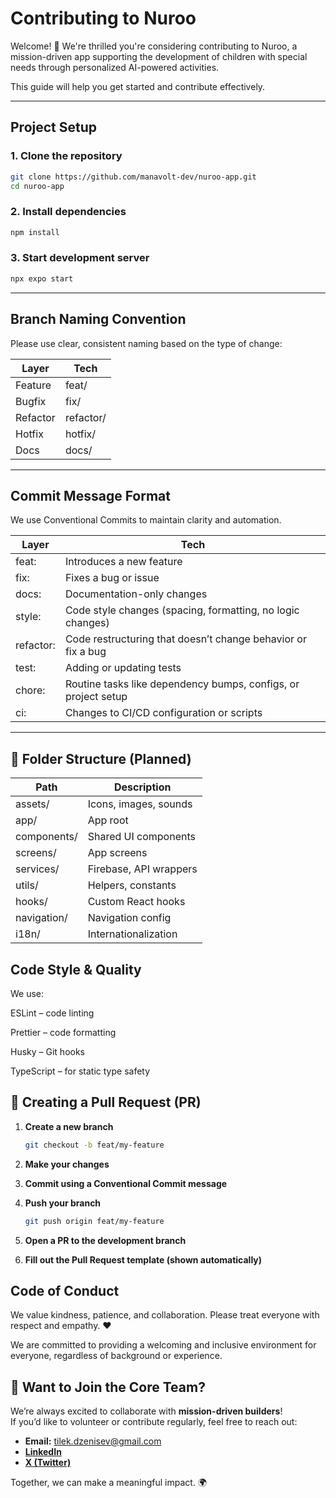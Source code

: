 # Contributing to Nuroo

Welcome! 👋
We're thrilled you're considering contributing to Nuroo, a mission-driven app supporting the development of children with special needs through personalized AI-powered activities.

This guide will help you get started and contribute effectively.

---

## Project Setup

### 1. Clone the repository

```bash
git clone https://github.com/manavolt-dev/nuroo-app.git
cd nuroo-app
```

### 2. Install dependencies

```bash
npm install
```

### 3. Start development server

```bash
npx expo start
```

---

## Branch Naming Convention

Please use clear, consistent naming based on the type of change:

| Layer    | Tech      |
| -------- | --------- |
| Feature  | feat/     |
| Bugfix   | fix/      |
| Refactor | refactor/ |
| Hotfix   | hotfix/   |
| Docs     | docs/     |

---

## Commit Message Format

We use Conventional Commits to maintain clarity and automation.

| Layer     | Tech                                                           |
| --------- | -------------------------------------------------------------- |
| feat:     | Introduces a new feature                                       |
| fix:      | Fixes a bug or issue                                           |
| docs:     | Documentation-only changes                                     |
| style:    | Code style changes (spacing, formatting, no logic changes)     |
| refactor: | Code restructuring that doesn’t change behavior or fix a bug   |
| test:     | Adding or updating tests                                       |
| chore:    | Routine tasks like dependency bumps, configs, or project setup |
| ci:       | Changes to CI/CD configuration or scripts                      |

---

## 📁 Folder Structure (Planned)

| Path        | Description            |
| ----------- | ---------------------- |
| assets/     | Icons, images, sounds  |
| app/        | App root               |
| components/ | Shared UI components   |
| screens/    | App screens            |
| services/   | Firebase, API wrappers |
| utils/      | Helpers, constants     |
| hooks/      | Custom React hooks     |
| navigation/ | Navigation config      |
| i18n/       | Internationalization   |

## Code Style & Quality

We use:

ESLint – code linting

Prettier – code formatting

Husky – Git hooks

TypeScript – for static type safety

## 🚀 Creating a Pull Request (PR)

1. **Create a new branch**

   ```bash
   git checkout -b feat/my-feature

   ```

2. **Make your changes**

3. **Commit using a Conventional Commit message**

4. **Push your branch**

   ```bash
   git push origin feat/my-feature

   ```

5. **Open a PR to the development branch**

6. **Fill out the Pull Request template (shown automatically)**

## Code of Conduct

We value kindness, patience, and collaboration.
Please treat everyone with respect and empathy. ❤️

We are committed to providing a welcoming and inclusive environment for everyone, regardless of background or experience.

## 🧠 Want to Join the Core Team?

We’re always excited to collaborate with **mission-driven builders**!  
If you’d like to volunteer or contribute regularly, feel free to reach out:

- **Email:** tilek.dzenisev@gmail.com
- [**LinkedIn**](https://www.linkedin.com/in/tilek-dzhenishev/)
- [**X (Twitter)**](https://x.com/tilek_04)

Together, we can make a meaningful impact. 🌍
